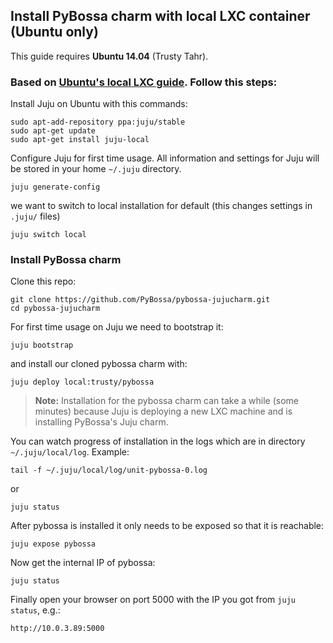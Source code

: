 ## Install PyBossa charm with local LXC container (Ubuntu only)

This guide requires **Ubuntu 14.04** (Trusty Tahr).

### Based on [Ubuntu's local LXC guide](https://juju.ubuntu.com/docs/config-LXC.html). Follow this steps:

Install Juju on Ubuntu with this commands:
```
sudo apt-add-repository ppa:juju/stable
sudo apt-get update
sudo apt-get install juju-local
```

Configure Juju for first time usage. All information and settings for Juju will be stored in your home `~/.juju` directory.
```
juju generate-config
```

we want to switch to local installation for default (this changes settings in `.juju/` files)
```
juju switch local
```

### Install PyBossa charm

Clone this repo:
```
git clone https://github.com/PyBossa/pybossa-jujucharm.git
cd pybossa-jujucharm
```

For first time usage on Juju we need to bootstrap it:
```
juju bootstrap
```
 
and install our cloned pybossa charm with:
```
juju deploy local:trusty/pybossa
```

> **Note:** Installation for the pybossa charm can take a while (some minutes) because Juju is deploying a new LXC machine and is installing PyBossa's Juju charm.

You can watch progress of installation in the logs which are in directory `~/.juju/local/log`. Example:
```
tail -f ~/.juju/local/log/unit-pybossa-0.log
```
or
```
juju status
```

After pybossa is installed it only needs to be exposed so that it is reachable:
```
juju expose pybossa
```

Now get the internal IP of pybossa:
```
juju status
```

Finally open your browser on port 5000 with the IP you got from `juju status`, e.g.:
```
http://10.0.3.89:5000
```